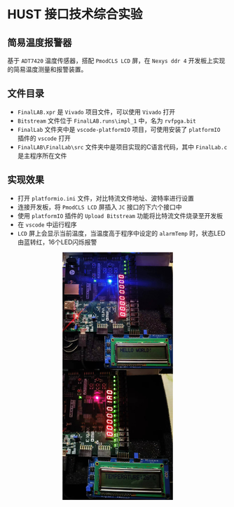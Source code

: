 # HUST 接口技术综合实验

## 简易温度报警器

基于 `ADT7420` 温度传感器，搭配 `PmodCLS LCD` 屏，在 `Nexys ddr 4` 开发板上实现的简易温度测量和报警装置。

## 文件目录

- `FinalLAB.xpr` 是 `Vivado` 项目文件，可以使用 `Vivado` 打开
- `Bitstream` 文件位于 `FinalLAB.runs\impl_1` 中，名为 `rvfpga.bit`
- `FinalLab` 文件夹中是 `vscode-platformIO` 项目，可使用安装了 `platformIO` 插件的 `vscode` 打开
- `FinalLAB\FinalLab\src` 文件夹中是项目实现的C语言代码，其中 `FinalLab.c` 是主程序所在文件

## 实现效果

- 打开 `platformio.ini` 文件，对比特流文件地址、波特率进行设置
- 连接开发板，将 `PmodCLS LCD` 屏插入 `JC` 接口的下六个接口中
- 使用 `platformIO` 插件的 `Upload Bitstream` 功能将比特流文件烧录至开发板
- 在 `vscode` 中运行程序
- `LCD` 屏上会显示当前温度，当温度高于程序中设定的 `alarmTemp` 时，状态LED由蓝转红，16个LED闪烁报警


<div  align="center">    
<img src="image//normal.jpg" width = 50% height = 50% alt="正常状态" title = "正常状态" align = center />
</div>

<div  align="center">    
<img src="image//alarm.jpg" width = 50% height = 50% alt="报警状态" title = "报警状态" align = center />
</div>